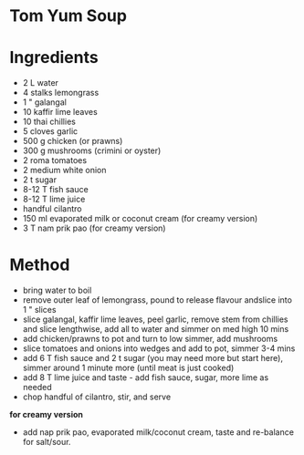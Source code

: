 # Tom Yum Soup

# Ingredients
- 2 L water
- 4 stalks lemongrass
- 1 " galangal
- 10 kaffir lime leaves
- 10 thai chillies
- 5 cloves garlic
- 500 g chicken (or prawns)
- 300 g mushrooms (crimini or oyster)
- 2 roma tomatoes
- 2 medium white onion
- 2 t sugar
- 8-12 T fish sauce
- 8-12 T lime juice
- handful cilantro
- 150 ml evaporated milk or coconut cream (for creamy version)
- 3 T nam prik pao (for creamy version)

# Method
- bring water to boil
- remove outer leaf of lemongrass, pound to release flavour andslice into 1 " slices
- slice galangal, kaffir lime leaves, peel garlic, remove stem from chillies and slice lengthwise, add all to water and simmer on med high 10 mins
- add chicken/prawns to pot and turn to low simmer, add mushrooms
- slice tomatoes and onions into wedges and add to pot, simmer 3-4 mins
- add 6 T fish sauce and 2 t sugar (you may need more but start here), simmer around 1 minute more (until meat is just cooked)
- add 8 T lime juice and taste - add fish sauce, sugar, more lime as needed
- chop handful of cilantro, stir, and serve

**for creamy version**
- add nap prik pao, evaporated milk/coconut cream, taste and re-balance for salt/sour.
